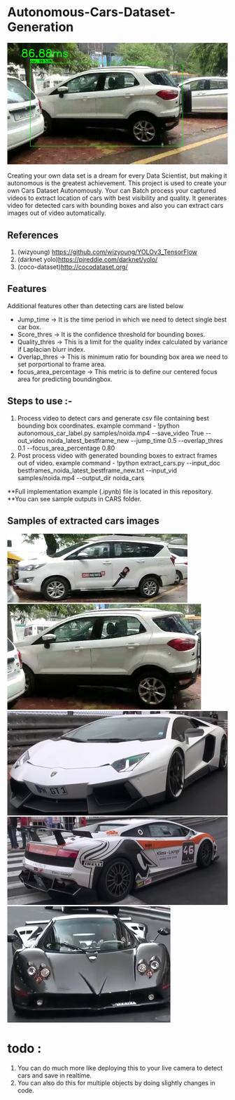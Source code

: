 # Autonomous-Cars-Dataset-Generation

![alt text](https://github.com/CRAZYMONTY/Autonomous-Cars-Dataset-Generation/blob/master/results/noida_latest_bestframe_new.gif)

Creating your own data set is a dream for every Data Scientist, but making it autonomous is the greatest achievement. This project is used to create your own Cars Dataset Autonomously. Your can Batch process your captured videos to extract location of cars with best visibility and quality. It generates video for detected cars with bounding boxes and also you can extract cars images out of video automatically. 

## References 
1. (wizyoung) https://github.com/wizyoung/YOLOv3_TensorFlow
2. (darknet yolo)https://pjreddie.com/darknet/yolo/
3. (coco-dataset)http://cocodataset.org/

## Features
Additional features other than detecting cars are listed below

* Jump_time -> It is the time period in which we need to detect single best car box.
* Score_thres -> It is the confidence threshold for bounding boxes.
* Quality_thres -> This is a limit for the quality index calculated by variance if Laplacian blurr index.
* Overlap_thres -> This is minimum ratio for bounding box area we need to set porportional to frame area.
* focus_area_percentage -> This metric is to define our centered focus area for predicting boundingbox.

## Steps to use :-

1. Process video to detect cars and generate csv file containing best bounding box coordinates.
   example command - !python autonomous_car_label.py samples/noida.mp4 --save_video True --out_video noida_latest_bestframe_new --jump_time 0.5 --overlap_thres 0.1 --focus_area_percentage 0.80
2. Post process video with generated bounding boxes to extract frames out of video.
   example command - !python extract_cars.py --input_doc bestframes_noida_latest_bestframe_new.txt --input_vid samples/noida.mp4 --output_dir noida_cars


**Full implementation example (.ipynb) file is located in this repository.
**You can see sample outputs in CARS folder.

## Samples of extracted cars images 

![alt text](https://github.com/CRAZYMONTY/Autonomous-Cars-Dataset-Generation/blob/master/CARS/noida_cars/153.jpg)
![alt text](https://github.com/CRAZYMONTY/Autonomous-Cars-Dataset-Generation/blob/master/CARS/noida_cars/32.jpg)
![alt text](https://github.com/CRAZYMONTY/Autonomous-Cars-Dataset-Generation/blob/master/CARS/monaco_cars/22741.jpg)
![alt text](https://github.com/CRAZYMONTY/Autonomous-Cars-Dataset-Generation/blob/master/CARS/monaco_cars/36042.jpg)
![alt text](https://github.com/CRAZYMONTY/Autonomous-Cars-Dataset-Generation/blob/master/CARS/monaco_cars/4170.jpg)

# todo : 
 1. You can do much more like deploying this to your live camera to detect cars and save in realtime.
 2. You can also do this for multiple objects by doing slightly changes in code.

